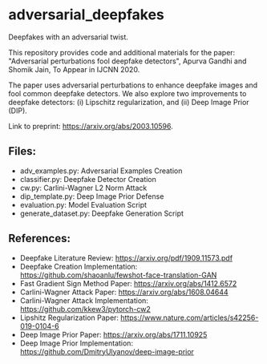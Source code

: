 # adversarial_deepfakes
Deepfakes with an adversarial twist.

This repository provides code and additional materials for the paper:
"Adversarial perturbations fool deepfake detectors", Apurva Gandhi and Shomik Jain, To Appear in IJCNN 2020.

The paper uses adversarial perturbations to enhance deepfake images and fool common deepfake detectors. We also explore two improvements to deepfake detectors: (i) Lipschitz regularization, and (ii) Deep Image Prior (DIP). 

Link to preprint: https://arxiv.org/abs/2003.10596.

## Files:
- adv_examples.py: Adversarial Examples Creation
- classifier.py: Deepfake Detector Creation 
- cw.py: Carlini-Wagner L2 Norm Attack
- dip_template.py: Deep Image Prior Defense
- evaluation.py: Model Evaluation Script
- generate_dataset.py: Deepfake Generation Script

## References:
- Deepfake Literature Review: https://arxiv.org/pdf/1909.11573.pdf
- Deepfake Creation Implementation: https://github.com/shaoanlu/fewshot-face-translation-GAN
- Fast Gradient Sign Method Paper: https://arxiv.org/abs/1412.6572
- Carlini-Wagner Attack Paper: https://arxiv.org/abs/1608.04644
- Carlini-Wagner Attack Implementation: https://github.com/kkew3/pytorch-cw2
- Lipshitz Regularization Paper: https://www.nature.com/articles/s42256-019-0104-6
- Deep Image Prior Paper: https://arxiv.org/abs/1711.10925
- Deep Image Prior Implementation: https://github.com/DmitryUlyanov/deep-image-prior
